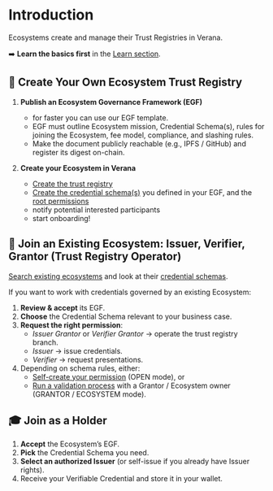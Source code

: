 # Introduction

Ecosystems create and manage their Trust Registries in Verana.

➡️ **Learn the basics first** in the [Learn section](../../learn/verifiable-public-registry/onboarding-participants).

## 🚀 Create Your Own Ecosystem Trust Registry

1. **Publish an Ecosystem Governance Framework (EGF)**
   - for faster you can use our EGF template.
   - EGF must outline Ecosystem mission, Credential Schema(s), rules for joining the Ecosystem, fee model, compliance, and slashing rules.  
   - Make the document publicly reachable (e.g., IPFS / GitHub) and register its digest on-chain.

2. **Create your Ecosystem in Verana**
    - [Create the trust registry](trust-registries/create-trust-registry)
    - [Create the credential schema(s)](credential-schemas/create-a-credential-schema) you defined in your EGF, and the [root permissions](permissions/create-a-root-permission)
    - notify potential interested participants
    - start onboarding!

## 🤝 Join an Existing Ecosystem: Issuer, Verifier, Grantor (Trust Registry Operator)

[Search existing ecosystems](trust-registries/list-trust-registries) and look at their [credential schemas](credential-schemas/list-credential-schemas).

If you want to work with credentials governed by an existing Ecosystem:

1. **Review & accept** its EGF.  
2. **Choose** the Credential Schema relevant to your business case.  
3. **Request the right permission**:  
   - *Issuer Grantor* or *Verifier Grantor* → operate the trust registry branch.  
   - *Issuer* → issue credentials.  
   - *Verifier* → request presentations.  
4. Depending on schema rules, either:  
   - [Self-create your permission](permissions/self-create-a-permission) (OPEN mode), or  
   - [Run a validation process](permissions/run-a-validation-process-to-obtain-a-permission) with a Grantor / Ecosystem owner (GRANTOR / ECOSYSTEM mode).

## 🎓 Join as a Holder

1. **Accept** the Ecosystem’s EGF.  
2. **Pick** the Credential Schema you need.  
3. **Select an authorized Issuer** (or self-issue if you already have Issuer rights).  
4. Receive your Verifiable Credential and store it in your wallet.
